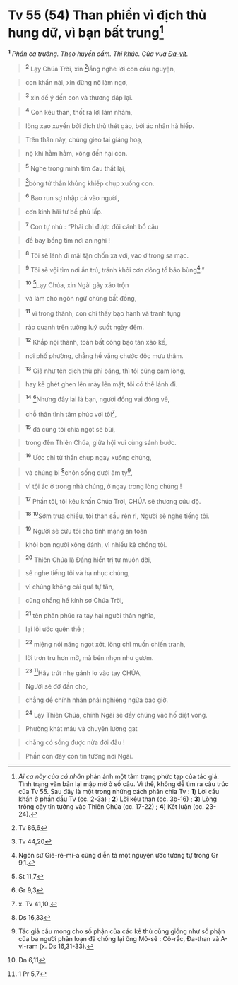 # Tv 55 (54) Than phiền vì địch thù hung dữ, vì bạn bất trung[^1]
<sup><b>1</b></sup> *Phần ca trưởng. Theo huyền cầm. Thi khúc. Của vua [Đa-vít]().*


> <sup><b>2</b></sup> Lạy Chúa Trời, xin [^1*]lắng nghe lời con cầu nguyện,
>


> con khẩn nài, xin đừng nỡ làm ngơ,
>


> <sup><b>3</b></sup> xin để ý đến con và thương đáp lại.
>


> <sup><b>4</b></sup> Con kêu than, thốt ra lời lảm nhảm,
>


> lòng xao xuyến bởi địch thù thét gào, bởi ác nhân hà hiếp.
>


> Trên thân này, chúng gieo tai giáng hoạ,
>


> nộ khí hằm hằm, xông đến hại con.
>


> <sup><b>5</b></sup> Nghe trong mình tim đau thắt lại,
>


> [^2*]bóng tử thần khủng khiếp chụp xuống con.
>


> <sup><b>6</b></sup> Bao run sợ nhập cả vào người,
>


> cơn kinh hãi tư bề phủ lấp.
>


> <sup><b>7</b></sup> Con tự nhủ : “Phải chi được đôi cánh bồ câu
>


> để bay bổng tìm nơi an nghỉ !
>


> <sup><b>8</b></sup> Tôi sẽ lánh đi mãi tận chốn xa vời, vào ở trong sa mạc.
>


> <sup><b>9</b></sup> Tôi sẽ vội tìm nơi ẩn trú, tránh khỏi cơn dông tố bão bùng[^2].”
>


> <sup><b>10</b></sup> [^3*]Lạy Chúa, xin Ngài gây xáo trộn
>


> và làm cho ngôn ngữ chúng bất đồng,
>


> <sup><b>11</b></sup> vì trong thành, con chỉ thấy bạo hành và tranh tụng
>


> rảo quanh trên tường luỹ suốt ngày đêm.
>


> <sup><b>12</b></sup> Khắp nội thành, toàn bất công bạo tàn xảo kế,
>


> nơi phố phường, chẳng hề vắng chước độc mưu thâm.
>


> <sup><b>13</b></sup> Giả như tên địch thù phỉ báng, thì tôi cũng cam lòng,
>


> hay kẻ ghét ghen lên mày lên mặt, tôi có thể lánh đi.
>


> <sup><b>14</b></sup> [^4*]Nhưng đây lại là bạn, người đồng vai đồng vế,
>


> chỗ thân tình tâm phúc với tôi[^3],
>


> <sup><b>15</b></sup> đã cùng tôi chia ngọt sẻ bùi,
>


> trong đền Thiên Chúa, giữa hội vui cùng sánh bước.
>


> <sup><b>16</b></sup> Ước chi tử thần chụp ngay xuống chúng,
>


> và chúng bị [^5*]chôn sống dưới âm ty[^4],
>


> vì tội ác ở trong nhà chúng, ở ngay trong lòng chúng !
>


> <sup><b>17</b></sup> Phần tôi, tôi kêu khấn Chúa Trời, CHÚA sẽ thương cứu độ.
>


> <sup><b>18</b></sup> [^6*]Sớm trưa chiều, tôi than sầu rên rỉ, Người sẽ nghe tiếng tôi.
>


> <sup><b>19</b></sup> Người sẽ cứu tôi cho tính mạng an toàn
>


> khỏi bọn người xông đánh, vì nhiều kẻ chống tôi.
>


> <sup><b>20</b></sup> Thiên Chúa là Đấng hiển trị tự muôn đời,
>


> sẽ nghe tiếng tôi và hạ nhục chúng,
>


> vì chúng không cải quá tự tân,
>


> cũng chẳng hề kính sợ Chúa Trời,
>


> <sup><b>21</b></sup> tên phản phúc ra tay hại người thân nghĩa,
>


> lại lỗi ước quên thề ;
>


> <sup><b>22</b></sup> miệng nói năng ngọt xớt, lòng chỉ muốn chiến tranh,
>


> lời trơn tru hơn mỡ, mà bén nhọn như gươm.
>


> <sup><b>23</b></sup> [^7*]Hãy trút nhẹ gánh lo vào tay CHÚA,
>


> Người sẽ đỡ đần cho,
>


> chẳng để chính nhân phải nghiêng ngửa bao giờ.
>


> <sup><b>24</b></sup> Lạy Thiên Chúa, chính Ngài sẽ đẩy chúng vào hố diệt vong.
>


> Phường khát máu và chuyên lường gạt
>


> chẳng có sống được nửa đời đâu !
>


> Phần con đây con tin tưởng nơi Ngài.
>

[^1]: *Ai ca này của cá nhân* phản ánh một tâm trạng phức tạp của tác giả. Tình trạng văn bản lại mập mờ ở số câu. Vì thế, không dễ tìm ra cấu trúc của Tv 55. Sau đây là một trong những cách phân chia Tv : **1**) Lời cầu khẩn ở phần đầu Tv (cc. 2-3a) ; **2**) Lời kêu than (cc. 3b-16) ; **3**) Lòng trông cậy tin tưởng vào Thiên Chúa (cc. 17-22) ; **4**) Kết luận (cc. 23-24).
[^2]: Ngôn sứ Giê-rê-mi-a cũng diễn tả một nguyện ước tương tự trong Gr 9,1.
[^3]: x. Tv 41,10.
[^4]: Tác giả cầu mong cho số phận của các kẻ thù cũng giống như số phận của ba người phản loạn đã chống lại ông Mô-sê : Cô-rắc, Đa-than và A-vi-ram (x. Ds 16,31-33).
[^1*]: Tv 86,6
[^2*]: Tv 44,20
[^3*]: St 11,7
[^4*]: Gr 9,3
[^5*]: Ds 16,33
[^6*]: Đn 6,11
[^7*]: 1 Pr 5,7